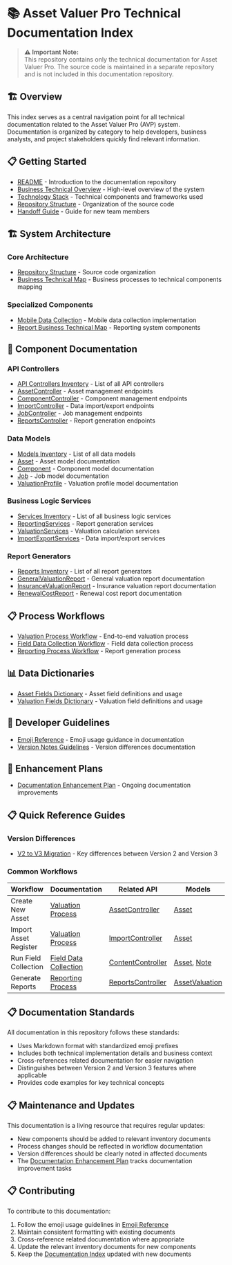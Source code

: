 # 📚 Asset Valuer Pro Technical Documentation Index

> **⚠️ Important Note:**  
> This repository contains only the technical documentation for Asset Valuer Pro. The source code is maintained in a separate repository and is not included in this documentation repository.

## 🏗️ Overview
This index serves as a central navigation point for all technical documentation related to the Asset Valuer Pro (AVP) system. Documentation is organized by category to help developers, business analysts, and project stakeholders quickly find relevant information.

## 📋 Getting Started

- [README](README.md) - Introduction to the documentation repository
- [Business Technical Overview](Business_Technical_Overview.md) - High-level overview of the system
- [Technology Stack](Technology_Stack.md) - Technical components and frameworks used
- [Repository Structure](Repository_Structure.md) - Organization of the source code
- [Handoff Guide](Handoff_Guide.md) - Guide for new team members

## 🏗️ System Architecture

### Core Architecture
- [Repository Structure](Repository_Structure.md) - Source code organization
- [Business Technical Map](Business_Technical_Map.md) - Business processes to technical components mapping

### Specialized Components
- [Mobile Data Collection](Mobile_Data_Collection.md) - Mobile data collection implementation
- [Report Business Technical Map](Report_Business_Technical_Map.md) - Reporting system components

## 🔧 Component Documentation

### API Controllers
- [API Controllers Inventory](API/Controllers_Inventory.md) - List of all API controllers
- [AssetController](API/AssetController.md) - Asset management endpoints
- [ComponentController](API/ComponentController.md) - Component management endpoints
- [ImportController](API/ImportController.md) - Data import/export endpoints
- [JobController](API/JobController.md) - Job management endpoints
- [ReportsController](API/ReportsController.md) - Report generation endpoints

### Data Models
- [Models Inventory](Models/Models_Inventory.md) - List of all data models
- [Asset](Models/Asset.md) - Asset model documentation
- [Component](Models/Component.md) - Component model documentation
- [Job](Models/Job.md) - Job model documentation
- [ValuationProfile](Models/ValuationProfile.md) - Valuation profile model documentation

### Business Logic Services
- [Services Inventory](Services/Services_Inventory.md) - List of all business logic services
- [ReportingServices](Services/ReportingServices.md) - Report generation services
- [ValuationServices](Services/ValuationServices.md) - Valuation calculation services
- [ImportExportServices](Services/ImportExportServices.md) - Data import/export services

### Report Generators
- [Reports Inventory](Reports/Reports_Inventory.md) - List of all report generators
- [GeneralValuationReport](Reports/GeneralValuationReport.md) - General valuation report documentation
- [InsuranceValuationReport](Reports/InsuranceValuationReport.md) - Insurance valuation report documentation
- [RenewalCostReport](Reports/RenewalCostReport.md) - Renewal cost report documentation

## 📋 Process Workflows

- [Valuation Process Workflow](Workflows/Valuation_Process_Workflow.md) - End-to-end valuation process
- [Field Data Collection Workflow](Workflows/Field_Data_Collection_Workflow.md) - Field data collection process
- [Reporting Process Workflow](Workflows/Reporting_Process_Workflow.md) - Report generation process

## 📊 Data Dictionaries

- [Asset Fields Dictionary](Data_Dictionary/Asset_Fields_Dictionary.md) - Asset field definitions and usage
- [Valuation Fields Dictionary](Data_Dictionary/Valuation_Fields_Dictionary.md) - Valuation field definitions and usage

## 🔧 Developer Guidelines

- [Emoji Reference](Emoji_Reference.md) - Emoji usage guidance in documentation
- [Version Notes Guidelines](Version_Notes_Guidelines.md) - Version differences documentation

## 📝 Enhancement Plans

- [Documentation Enhancement Plan](Documentation_Enhancement_Plan.md) - Ongoing documentation improvements

## 📋 Quick Reference Guides

### Version Differences
- [V2 to V3 Migration](Version_Notes_Guidelines.md) - Key differences between Version 2 and Version 3

### Common Workflows
| Workflow | Documentation | Related API | Models | 
|----------|---------------|-------------|--------|
| Create New Asset | [Valuation Process](Workflows/Valuation_Process_Workflow.md) | [AssetController](API/AssetController.md) | [Asset](Models/Asset.md) |
| Import Asset Register | [Valuation Process](Workflows/Valuation_Process_Workflow.md) | [ImportController](API/ImportController.md) | [Asset](Models/Asset.md) |
| Run Field Collection | [Field Data Collection](Workflows/Field_Data_Collection_Workflow.md) | [ContentController](API/ContentController.md) | [Asset](Models/Asset.md), [Note](Models/Note.md) |
| Generate Reports | [Reporting Process](Workflows/Reporting_Process_Workflow.md) | [ReportsController](API/ReportsController.md) | [AssetValuation](Models/AssetValuation.md) |

## 📋 Documentation Standards

All documentation in this repository follows these standards:
- Uses Markdown format with standardized emoji prefixes
- Includes both technical implementation details and business context
- Cross-references related documentation for easier navigation
- Distinguishes between Version 2 and Version 3 features where applicable
- Provides code examples for key technical concepts

## 📋 Maintenance and Updates

This documentation is a living resource that requires regular updates:
- New components should be added to relevant inventory documents
- Process changes should be reflected in workflow documentation
- Version differences should be clearly noted in affected documents
- The [Documentation Enhancement Plan](Documentation_Enhancement_Plan.md) tracks documentation improvement tasks

## 📋 Contributing

To contribute to this documentation:
1. Follow the emoji usage guidelines in [Emoji Reference](Emoji_Reference.md)
2. Maintain consistent formatting with existing documents
3. Cross-reference related documentation where appropriate
4. Update the relevant inventory documents for new components
5. Keep the [Documentation Index](Documentation_Index.md) updated with new documents
